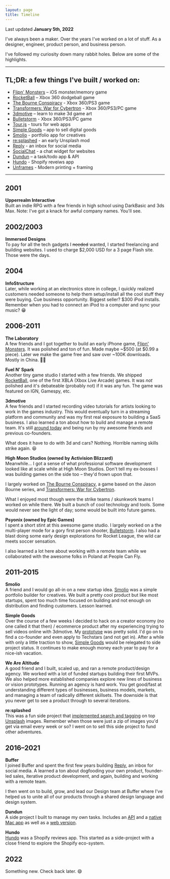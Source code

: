 ```yaml
---
layout: page
title: Timeline
---
```


Last updated **January 5th, 2022**

I've always been a maker. Over the years I've worked on a lot of stuff. As a designer, engineer, product person, and business person.

I've followed my curiosity down many rabbit holes. Below are some of the highlights.

---

## TL;DR: a few things I've built / worked on:

- [Flipn' Monsters](https://www.youtube.com/watch?v=bUuI1OJ27oE) – iOS monster/memory game
- [RocketBall](https://www.youtube.com/watch?v=MCRBygTU2NE) – Xbox 360 dodgeball game
- [The Bourne Conspiracy](https://youtu.be/TT7Gn5bGnkk) - Xbox 360/PS3 game
- [Transformers: War for Cybertron](https://youtu.be/QFZrL0x63c8) - Xbox 360/PS3/PC game
- [3dmotive](https://3dmotive.com) – learn to make 3d game art
- [Bulletstorm](https://youtu.be/K8F8-tVPMB4) - Xbox 360/PS3/PC game
- [Tour.js](https://github.com/twanlass/tour.js) - tours for web apps
- [Simple Goods](https://simplegoods.co) – app to sell digital goods
- [Smolio](https://youtu.be/npCZNkPLOpc) - portfolio app for creatives
- [re:splashed](https://tdub.co/blog/building-resplashed) - an early Unsplash mod
- [Reply](http://web.archive.org/web/20190108235610/https://buffer.com/reply/) - an inbox for social media
- [SocialChat](https://www.producthunt.com/posts/socialchat-by-buffer) - a chat widget for websites
- [Dundun](https://github.com/twanlass/dundun) – a task/todo app & API
- [Hundo](https://usehundo.com/) - Shopify reveiws app
- [Unframes](https://unfram.es/) - Modern printing + framing

---

## 2001
**Upperrealm Interactive**<br>
Built an indie RPG with a few friends in high school using DarkBasic and 3ds Max. Note: I've got a knack for awful company names. You'll see.

## 2002/2003
**Immersed Designs**<br>
To pay for all the tech gadgets I ~~needed~~ wanted, I started freelancing and building websites. I used to charge $2,000 USD for a 3 page Flash site. Those were the days.

## 2004
**InfoStructure**<br>
Later, while working at an electronics store in college, I quickly realized customers needed someone to help them setup/install all the cool stuff they were buying. Cue business opportunity. Biggest seller? $300 iPod installs. Remember when you had to connect an iPod to a computer and sync your music? 😁

## 2006-2011
**The Laboratory**<br>
A few friends and I got together to build an early iPhone game, [Flipn' Monsters](https://www.youtube.com/watch?v=bUuI1OJ27oE). It was polished and ton of fun. Made maybe ~$500 (at $0.99 a piece). Later we make the game free and saw over ~100K downloads. Mostly in China. 🤷‍♂️

**Fuel N’ Spark**<br>
Another tiny game studio I started with a few friends. We shipped [RocketBall](https://www.youtube.com/watch?v=MCRBygTU2NE), one of the first XBLA (Xbox Live Arcade) games. It was _not_ polished and it's debateable (probably not) if it was any fun. The game was featured on IGN, Gamespy, etc.

**3dmotive**<br>
A few friends and I started recording video tutorials for artists looking to work in the games industry. This would eventually turn in a streaming platform and community and was my first real exposure to building a SaaS business. I also learned a ton about how to build and manage a remote team. It's still [around today](https://3dmotive.com/) and being run by my awesome friends and previous co-founders.

What does it have to do with 3d and cars? Nothing. Horrible naming skills strike again. 😆

**High Moon Studios (owned by Activision Blizzard)**<br>
Meanwhile... I got a sense of what professional software development looked like at scale while at High Moon Studios. Don't tell my ex-bosses I was building games on the side too – they'd frown upon that.

I largely worked on [The Bourne Conspiracy](https://youtu.be/TT7Gn5bGnkk), a game based on the Jason Bourne series, and [Transformers: War for Cybertron](https://youtu.be/QFZrL0x63c8).

What I enjoyed most though were the strike teams / skunkwork teams I worked on while there. We built a bunch of cool technology and tools. Some would never see the light of day; some would be built into future games.

**Psyonix (owned by Epic Games)**<br>
I spent a short stint at this awesome game studio. I largely worked on a the multi-player mode for a gory first person shooter, [Bulletstorm](https://youtu.be/K8F8-tVPMB4). I also had a blast doing some early design explorations for Rocket League, the wild car meets soccer sensation.

I also learned a lot here about working with a remote team while we collaborated with the awesome folks in Poland at People Can Fly.

## 2011–2015
**Smolio**<br>
A friend and I would go all-in on a new startup idea. [Smolio](https://youtu.be/npCZNkPLOpc) was a simple portfolio builder for creatives. We built a pretty cool product but like most startups, spent too much time focused on building and not enough on distribution and finding customers. Lesson learned.

**Simple Goods**<br>
Over the course of a few weeks I decided to hack on a creator economy (no one called it that then) / ecommerce product after my experiencing trying to sell videos online with 3dmotive. My [prototype](https://youtu.be/k8ABxhFvhiY) was pretty solid. I'd go on to find a co-founder and even apply to Techstars (and not get in). After a while with only a little traction to show, [Simple Goods](https://simplegoods.co/) would be relegated to side project status. It continues to make enough money each year to pay for a nice-ish vacation.

**We Are Altitude**<br>
A good friend and I built, scaled up, and ran a remote product/design agency. We worked with a lot of funded startups building their first MVPs. We also helped more established companies explore new lines of business or vision prototypes. Running an agency is hard work. You get good/fast at understanding different types of businesses, business models, markets, and managing a team of radically different skillsets. The downside is that you never get to see a product through to several iterations.

**re:splashed**<br>
This was a fun side project that [implemented search and tagging](https://tdub.co/blog/building-resplashed) on top [Unsplash](https://unsplash.com/) images. Remember when those were just a zip of images you'd get via email every week or so? I went on to sell this side project to fund other adventures.

## 2016–2021
**Buffer**<br>
I joined Buffer and spent the first few years building [Reply](http://web.archive.org/web/20190108235610/https://buffer.com/reply/), an inbox for social media. A learned a ton about dogfooding your own product, founder-led sales, iterative product development, and again, building and working with a remote team.

I then went on to build, grow, and lead our Design team at Buffer where I've helped us to unite all of our products through a shared design language and design system.

**Dundun**<br>
A side project I built to manage my own tasks. Includes an [API](https://github.com/twanlass/dundun-api) and a [native Mac app](https://github.com/twanlass/dundun) as well as a [web version](https://getdundun.com/signup).

**Hundo**<br>
[Hundo](https://usehundo.com/) was a Shopify reviews app. This started as a side-project with a close friend to explore the Shopify eco-system.

## 2022

Something new. Check back later. 😄
